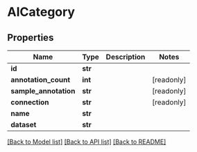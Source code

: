 # AICategory


## Properties
Name | Type | Description | Notes
------------ | ------------- | ------------- | -------------
**id** | **str** |  | 
**annotation_count** | **int** |  | [readonly] 
**sample_annotation** | **str** |  | [readonly] 
**connection** | **str** |  | [readonly] 
**name** | **str** |  | 
**dataset** | **str** |  | 

[[Back to Model list]](../#documentation-for-models) [[Back to API list]](../#documentation-for-api-endpoints) [[Back to README]](../)


